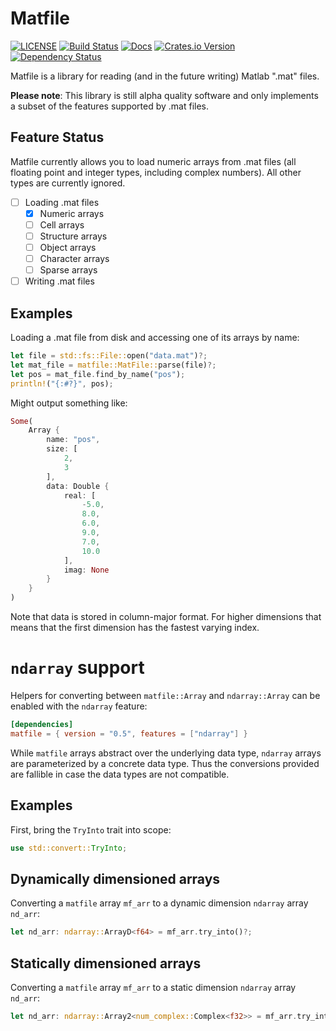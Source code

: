 # Matfile

[![LICENSE](https://img.shields.io/badge/license-MIT-blue.svg)](LICENSE)
[![Build Status](https://github.com/dthul/matfile/actions/workflows/rust.yml/badge.svg)](https://github.com/dthul/matfile/actions/workflows/rust.yml)
[![Docs](https://docs.rs/matfile/badge.svg)](https://docs.rs/matfile/)
[![Crates.io Version](https://img.shields.io/crates/v/matfile.svg)](https://crates.io/crates/matfile)
[![Dependency Status](https://deps.rs/repo/github/dthul/matfile/status.svg)](https://deps.rs/repo/github/dthul/matfile)

Matfile is a library for reading (and in the future writing) Matlab ".mat" files.

__Please note__: This library is still alpha quality software and only implements a subset of the features supported by .mat files.

## Feature Status

Matfile currently allows you to load numeric arrays from .mat files (all floating point and integer types, including complex numbers). All other types are currently ignored.

* [ ] Loading .mat files
  * [x] Numeric arrays
  * [ ] Cell arrays
  * [ ] Structure arrays
  * [ ] Object arrays
  * [ ] Character arrays
  * [ ] Sparse arrays
* [ ] Writing .mat files

## Examples

Loading a .mat file from disk and accessing one of its arrays by name:

```rust
let file = std::fs::File::open("data.mat")?;
let mat_file = matfile::MatFile::parse(file)?;
let pos = mat_file.find_by_name("pos");
println!("{:#?}", pos);
```
Might output something like:
```rust
Some(
    Array {
        name: "pos",
        size: [
            2,
            3
        ],
        data: Double {
            real: [
                -5.0,
                8.0,
                6.0,
                9.0,
                7.0,
                10.0
            ],
            imag: None
        }
    }
)
```
Note that data is stored in column-major format. For higher dimensions that means that the first dimension has the fastest varying index.

# `ndarray` support

Helpers for converting between `matfile::Array` and `ndarray::Array` can be enabled with the `ndarray` feature:

```toml
[dependencies]
matfile = { version = "0.5", features = ["ndarray"] }
```

While `matfile` arrays abstract over the underlying data type, `ndarray`
arrays are parameterized by a concrete data type. Thus the conversions
provided are fallible in case the data types are not compatible.

## Examples

First, bring the `TryInto` trait into scope:

```rust
use std::convert::TryInto;
```

## Dynamically dimensioned arrays

Converting a `matfile` array `mf_arr` to a dynamic dimension `ndarray` array
`nd_arr`:
```rust
let nd_arr: ndarray::ArrayD<f64> = mf_arr.try_into()?;
```

## Statically dimensioned arrays

Converting a `matfile` array `mf_arr` to a static dimension `ndarray` array
`nd_arr`:
```rust
let nd_arr: ndarray::Array2<num_complex::Complex<f32>> = mf_arr.try_into()?;
```
